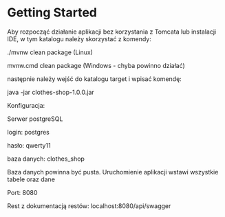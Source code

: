 # Getting Started

Aby rozpocząć działanie aplikacji bez korzystania z Tomcata lub instalacji IDE, w tym katalogu należy skorzystać z komendy:

./mvnw clean package (Linux)

mvnw.cmd clean package (Windows - chyba powinno działać)

następnie należy wejść do katalogu target i wpisać komendę:

java -jar clothes-shop-1.0.0.jar

Konfiguracja:

Serwer postgreSQL

login: postgres

hasło: qwerty11

baza danych: clothes_shop

Baza danych powinna być pusta. Uruchomienie aplikacji wstawi wszystkie tabele oraz dane

Port: 8080

Rest z dokumentacją restów:
localhost:8080/api/swagger


